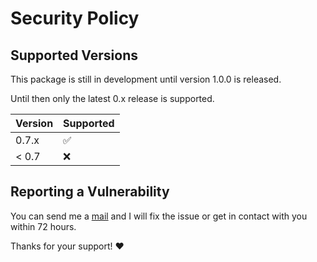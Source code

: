 # Security Policy

## Supported Versions

This package is still in development until version 1.0.0 is released.

Until then only the latest 0.x release is supported.

| Version | Supported          |
| ------- | ------------------ |
| 0.7.x   | :white_check_mark: |
| < 0.7   | :x:                |

## Reporting a Vulnerability

You can send me a [mail](mailto:code@schaechinger.com) and I will fix the issue or get in contact with you within 72 hours.

Thanks for your support! :heart:
